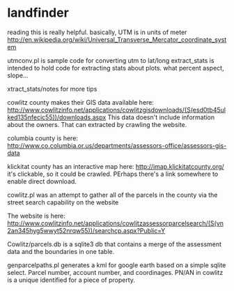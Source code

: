 landfinder
==========

reading this is really helpful. basically, UTM is in units of meter
http://en.wikipedia.org/wiki/Universal_Transverse_Mercator_coordinate_system

utmconv.pl is sample code for converting utm to lat/long
extract_stats is intended to hold code for extracting stats about plots. what percent aspect, slope...

xtract_stats/notes for more tips

cowlitz county makes their GIS data available here:
http://www.cowlitzinfo.net/applications/cowlitzgisdownloads/(S(esd0tb45ulked135nfecic55))/downloads.aspx
This data doesn't include information about the owners. That can extracted by crawling the website.


columbia county is here:
http://www.co.columbia.or.us/departments/assessors-office/assessors-gis-data

klickitat county has an interactive map here:
http://imap.klickitatcounty.org/
it's clickable, so it could be crawled. PErhaps there's a link somewhere to enable direct download.



cowlitz.pl was an attempt to gather all of the parcels in the county via the street search capability on the website

The website is here:
http://www.cowlitzinfo.net/applications/cowlitzassessorparcelsearch/(S(vn2an345hyg5wwyt52nrqw55))/searchcp.aspx?Public=Y

Cowlitz/parcels.db is a sqlite3 db that contains a merge of the assessment data and the boundaries in one table.

genparcelpaths.pl generates a kml for google earth based on a simple sqlite select. Parcel number, account number, and coordinages. PN/AN in cowlitz is a unique identified for a piece of property.

